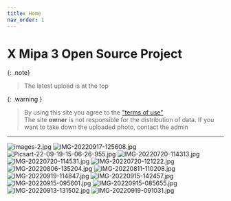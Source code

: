 ```yaml
---
title: Home
nav_order: 1
---
```


# X Mipa 3 Open Source Project

{: .note}
> The latest upload is at the top

{: .warning }
> By using this site you agree to the ["terms of use"](termofuse.md) <br>
> The site **owner** is not responsible for the distribution of data. If you want to take down the uploaded photo, contact the admin

___

![images-2.jpg](https://i.postimg.cc/ncnYc0g7/images-2.jpg)
![IMG-20220917-125608.jpg](https://i.postimg.cc/DzKdQ9q0/IMG-20220917-125608.jpg)
![Picsart-22-09-19-15-06-26-955.jpg](https://i.postimg.cc/5ydZkWXr/Picsart-22-09-19-15-06-26-955.jpg)
![IMG-20220720-114313.jpg](https://i.postimg.cc/2yt6c4GX/IMG-20220720-114313.jpg)
![IMG-20220720-114531.jpg](https://i.postimg.cc/xjpc12Qy/IMG-20220720-114531.jpg)
![IMG-20220720-121222.jpg](https://i.postimg.cc/NfyLyzfh/IMG-20220720-121222.jpg)
![IMG-20220806-135204.jpg](https://i.postimg.cc/vB6Sxyjg/IMG-20220806-135204.jpg)
![IMG-20220811-110208.jpg](https://i.postimg.cc/fWFvdYKF/IMG-20220811-110208.jpg)
![IMG-20220919-114847.jpg](https://i.postimg.cc/C5vXC5c7/IMG-20220919-114847.jpg)
![IMG-20220915-142457.jpg](https://i.postimg.cc/kXc3Yt8s/IMG-20220915-142457.jpg)
![IMG-20220915-095601.jpg](https://i.postimg.cc/90P5hDkW/IMG-20220915-095601.jpg)
![IMG-20220915-085655.jpg](https://i.postimg.cc/YCztjdwV/IMG-20220915-085655.jpg)
![IMG-20220913-131502.jpg](https://i.postimg.cc/13Q99Lbw/IMG-20220913-131502.jpg)
![IMG-20220919-091031.jpg](https://i.postimg.cc/tgdpZ2Qw/IMG-20220919-091031.jpg)
